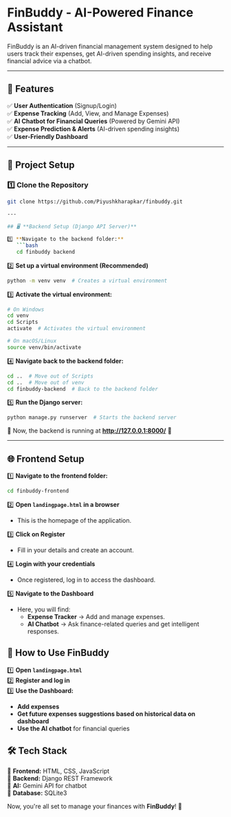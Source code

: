 # **FinBuddy - AI-Powered Finance Assistant**  

FinBuddy is an AI-driven financial management system designed to help users track their expenses, get AI-driven spending insights, and receive financial advice via a chatbot.  

---

## 📌 **Features**  

✅ **User Authentication** (Signup/Login)  
✅ **Expense Tracking** (Add, View, and Manage Expenses)  
✅ **AI Chatbot for Financial Queries** (Powered by Gemini API)  
✅ **Expense Prediction & Alerts** (AI-driven spending insights)  
✅ **User-Friendly Dashboard**  

---

## 🚀 **Project Setup**  

### **1️⃣ Clone the Repository**  
```bash
git clone https://github.com/Piyushkharapkar/finbuddy.git  

---

## 🖥️ **Backend Setup (Django API Server)**  

1️⃣ **Navigate to the backend folder:**  
   ```bash
   cd finbuddy backend 
   ```

2️⃣ **Set up a virtual environment (Recommended)**  
   ```bash
   python -m venv venv  # Creates a virtual environment  
   ```

3️⃣ **Activate the virtual environment:**  
   ```bash
   # On Windows  
   cd venv  
   cd Scripts  
   activate  # Activates the virtual environment  

   # On macOS/Linux  
   source venv/bin/activate  
   ```

4️⃣ **Navigate back to the backend folder:**  
   ```bash
   cd ..  # Move out of Scripts  
   cd ..  # Move out of venv  
   cd finbuddy-backend  # Back to the backend folder  
   ```

5️⃣ **Run the Django server:**  
   ```bash
   python manage.py runserver  # Starts the backend server  
   ```

📌 Now, the backend is running at **http://127.0.0.1:8000/** 🎯  

---

## 🌐 **Frontend Setup**  

1️⃣ **Navigate to the frontend folder:**  
   ```bash
   cd finbuddy-frontend  
   ```

2️⃣ **Open `landingpage.html` in a browser**  
   - This is the homepage of the application.  

3️⃣ **Click on Register**  
   - Fill in your details and create an account.  

4️⃣ **Login with your credentials**  
   - Once registered, log in to access the dashboard.  

5️⃣ **Navigate to the Dashboard**  
   - Here, you will find:  
     - **Expense Tracker** → Add and manage expenses.  
     - **AI Chatbot** → Ask finance-related queries and get intelligent responses.  


## 🚀 **How to Use FinBuddy**  

1️⃣ **Open `landingpage.html`**  
2️⃣ **Register and log in**  
3️⃣ **Use the Dashboard:**  
   - **Add expenses**  
   - **Get future expenses suggestions based on historical data on dashboard**
   - **Use the AI chatbot** for financial queries  


## 🛠️ **Tech Stack**  

🔹 **Frontend:** HTML, CSS, JavaScript  
🔹 **Backend:** Django REST Framework  
🔹 **AI:** Gemini API for chatbot  
🔹 **Database:** SQLite3 



Now, you're all set to manage your finances with **FinBuddy**! 🚀